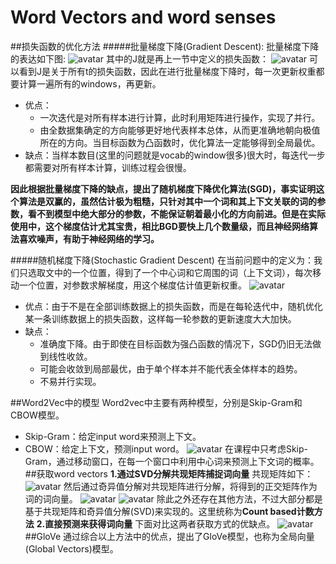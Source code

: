 # Word Vectors and word senses
##损失函数的优化方法
#####批量梯度下降(Gradient Descent):
批量梯度下降的表达如下图: ![avatar](https://github.com/coderGray1296/NLP/blob/master/cs224n/pictures/2.1.png)
其中的J就是再上一节中定义的损失函数：
![avatar](https://github.com/coderGray1296/NLP/blob/master/cs224n/pictures/2.2.png) 
可以看到J是关于所有t的损失函数，因此在进行批量梯度下降时，每一次更新权重都要计算一遍所有的windows，再更新。
- 优点：
  -  一次迭代是对所有样本进行计算，此时利用矩阵进行操作，实现了并行。
  -  由全数据集确定的方向能够更好地代表样本总体，从而更准确地朝向极值所在的方向。当目标函数为凸函数时，优化算法一定能够得到全局最优。
- 缺点：当样本数目(这里的问题就是vocab的window很多)很大时，每迭代一步都需要对所有样本计算，训练过程会很慢。

**因此根据批量梯度下降的缺点，提出了随机梯度下降优化算法(SGD)，事实证明这个算法是双赢的，虽然估计极为粗糙，只针对其中一个词和其上下文关联的词的参数，看不到模型中绝大部分的参数，不能保证朝着最小化的方向前进。但是在实际使用中，这个梯度估计尤其宝贵，相比BGD要快上几个数量级，而且神经网络算法喜欢噪声，有助于神经网络的学习。**

#####随机梯度下降(Stochastic Gradient Descent)
在当前问题中的定义为：我们只选取文中的一个位置，得到了一个中心词和它周围的词（上下文词），每次移动一个位置，对参数求解梯度，用这个梯度估计值更新权重。
![avatar](https://github.com/coderGray1296/NLP/blob/master/cs224n/pictures/2.3.png)
- 优点：由于不是在全部训练数据上的损失函数，而是在每轮迭代中，随机优化某一条训练数据上的损失函数，这样每一轮参数的更新速度大大加快。
- 缺点：
  -  准确度下降。由于即使在目标函数为强凸函数的情况下，SGD仍旧无法做到线性收敛。
  -  可能会收敛到局部最优，由于单个样本并不能代表全体样本的趋势。
  -  不易并行实现。

##Word2Vec中的模型
Word2vec中主要有两种模型，分别是Skip-Gram和CBOW模型。
- Skip-Gram：给定input word来预测上下文。
- CBOW：给定上下文，预测input word。
![avatar](https://github.com/coderGray1296/NLP/blob/master/cs224n/pictures/2.4.png)
在课程中只考虑Skip-Gram，通过移动窗口，在每一个窗口中利用中心词来预测上下文词的概率。
##获取word vectors
**1.通过SVD分解共现矩阵捕捉词向量**
共现矩阵如下：
![avatar](https://github.com/coderGray1296/NLP/blob/master/cs224n/pictures/2.5.png)
然后通过奇异值分解对共现矩阵进行分解，将得到的正交矩阵作为词的词向量。
![avatar](https://github.com/coderGray1296/NLP/blob/master/cs224n/pictures/2.6.png)
![avatar](https://github.com/coderGray1296/NLP/blob/master/cs224n/pictures/2.7.png)
除此之外还存在其他方法，不过大部分都是基于共现矩阵和奇异值分解(SVD)来实现的。这里统称为**Count based计数方法**
**2.直接预测来获得词向量**
下面对比这两者获取方式的优缺点。
![avatar](https://github.com/coderGray1296/NLP/blob/master/cs224n/pictures/2.8.png)
##GloVe
通过综合以上方法中的优点，提出了GloVe模型，也称为全局向量(Global Vectors)模型。

